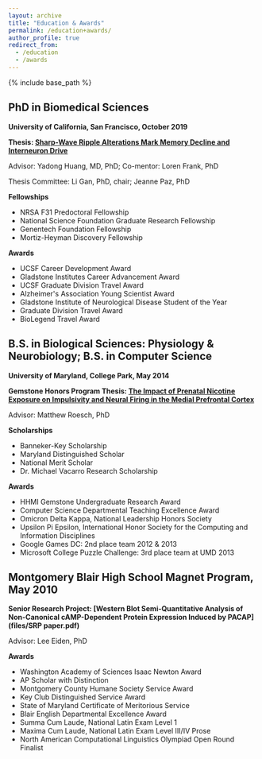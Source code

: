 ```yaml
---
layout: archive
title: "Education & Awards"
permalink: /education+awards/
author_profile: true
redirect_from:
  - /education
  - /awards
---
```


{% include base_path %}

## PhD in Biomedical Sciences
**University of California, San Francisco, October 2019**

**Thesis: [Sharp-Wave Ripple Alterations Mark Memory Decline and Interneuron Drive](https://escholarship.org/uc/item/2bc340d2)**

Advisor: Yadong Huang, MD, PhD; Co-mentor: Loren Frank, PhD

Thesis Committee: Li Gan, PhD, chair; Jeanne Paz, PhD

**Fellowships**
* NRSA F31 Predoctoral Fellowship
* National Science Foundation Graduate Research Fellowship
* Genentech Foundation Fellowship
* Mortiz-Heyman Discovery Fellowship

**Awards**
* UCSF Career Development Award
* Gladstone Institutes Career Advancement Award
* UCSF Graduate Division Travel Award
* Alzheimer's Association Young Scientist Award
* Gladstone Institute of Neurological Disease Student of the Year
* Graduate Division Travel Award
* BioLegend Travel Award

## B.S. in Biological Sciences: Physiology & Neurobiology; B.S. in Computer Science
**University of Maryland, College Park, May 2014**

**Gemstone Honors Program Thesis: [The Impact of Prenatal Nicotine Exposure on Impulsivity and Neural Firing in the Medial Prefrontal Cortex](https://drum.lib.umd.edu/handle/1903/15539)**

Advisor: Matthew Roesch, PhD

**Scholarships**
* Banneker-Key Scholarship
* Maryland Distinguished Scholar
* National Merit Scholar
* Dr. Michael Vacarro Research Scholarship
				
**Awards**
* HHMI Gemstone Undergraduate Research Award
* Computer Science Departmental Teaching Excellence Award
* Omicron Delta Kappa, National Leadership Honors Society
* Upsilon Pi Epsilon, International Honor Society for the Computing and Information Disciplines 
* Google Games DC: 2nd place team 2012 & 2013
* Microsoft College Puzzle Challenge: 3rd place team at UMD 2013
	
## Montgomery Blair High School Magnet Program, May 2010
**Senior Research Project: [Western Blot Semi-Quantitative Analysis of Non-Canonical cAMP-Dependent Protein Expression Induced by PACAP](files/SRP paper.pdf)**

Advisor: Lee Eiden, PhD

**Awards**
				
* Washington Academy of Sciences Isaac Newton Award
* AP Scholar with Distinction
* Montgomery County Humane Society Service Award
* Key Club Distinguished Service Award
* State of Maryland Certificate of Meritorious Service
* Blair English Departmental Excellence Award
* Summa Cum Laude, National Latin Exam Level 1
* Maxima Cum Laude, National Latin Exam Level III/IV Prose
* North American Computational Linguistics Olympiad Open Round Finalist